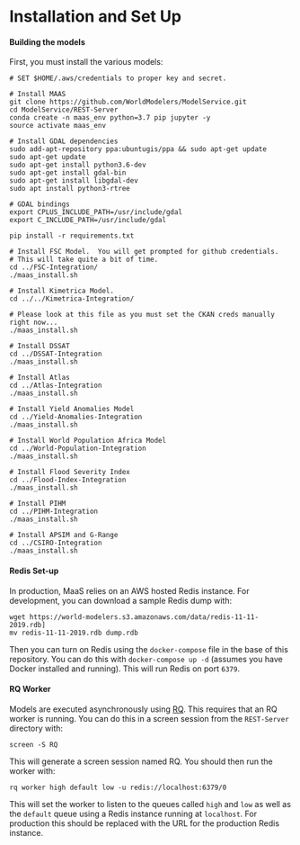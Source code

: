 # Installation and Set Up

#### Building the models

First, you must install the various models:

```
# SET $HOME/.aws/credentials to proper key and secret.

# Install MAAS
git clone https://github.com/WorldModelers/ModelService.git
cd ModelService/REST-Server
conda create -n maas_env python=3.7 pip jupyter -y
source activate maas_env

# Install GDAL dependencies
sudo add-apt-repository ppa:ubuntugis/ppa && sudo apt-get update
sudo apt-get update
sudo apt-get install python3.6-dev
sudo apt-get install gdal-bin
sudo apt-get install libgdal-dev
sudo apt install python3-rtree

# GDAL bindings
export CPLUS_INCLUDE_PATH=/usr/include/gdal
export C_INCLUDE_PATH=/usr/include/gdal

pip install -r requirements.txt

# Install FSC Model.  You will get prompted for github credentials.
# This will take quite a bit of time.
cd ../FSC-Integration/
./maas_install.sh

# Install Kimetrica Model.
cd ../../Kimetrica-Integration/

# Please look at this file as you must set the CKAN creds manually right now...
./maas_install.sh

# Install DSSAT
cd ../DSSAT-Integration
./maas_install.sh

# Install Atlas
cd ../Atlas-Integration
./maas_install.sh

# Install Yield Anomalies Model
cd ../Yield-Anomalies-Integration
./maas_install.sh

# Install World Population Africa Model
cd ../World-Population-Integration
./maas_install.sh

# Install Flood Severity Index
cd ../Flood-Index-Integration
./maas_install.sh

# Install PIHM
cd ../PIHM-Integration
./maas_install.sh

# Install APSIM and G-Range
cd ../CSIRO-Integration
./maas_install.sh
```

#### Redis Set-up
In production, MaaS relies on an AWS hosted Redis instance. For development, you can download a sample Redis dump with:

```
wget https://world-modelers.s3.amazonaws.com/data/redis-11-11-2019.rdb]
mv redis-11-11-2019.rdb dump.rdb
```

Then you can turn on Redis using the `docker-compose` file in the base of this repository. You can do this with `docker-compose up -d` (assumes you have Docker installed and running). This will run Redis on port `6379`.

#### RQ Worker

Models are executed asynchronously using [RQ](https://python-rq.org). This requires that an RQ worker is running. You can do this in a screen session from the `REST-Server` directory with:

```
screen -S RQ
```

This will generate a screen session named RQ. You should then run the worker with:

```
rq worker high default low -u redis://localhost:6379/0
```

This will set the worker to listen to the queues called `high` and `low` as well as the `default` queue using a Redis instance running at `localhost`. For production this should be replaced with the URL for the production Redis instance.